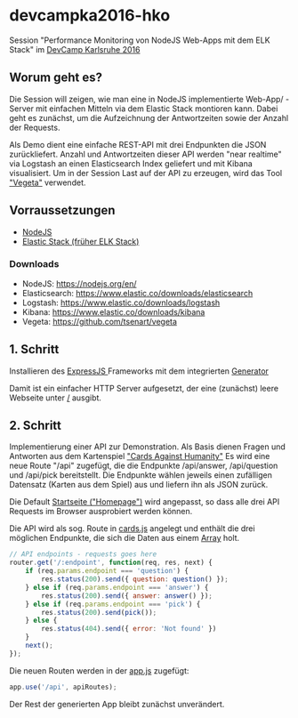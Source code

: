 # devcampka2016-hko


Session "Performance Monitoring von NodeJS Web-Apps mit dem ELK Stack"
im [DevCamp Karlsruhe 2016](http://www.campus-devcamp.de/devcamp-karlsruhe-23-24-09-2016/)

## Worum geht es?

Die Session will zeigen, wie man eine in NodeJS implementierte Web-App/
-Server mit einfachen Mitteln via dem Elastic Stack montioren kann. 
Dabei geht es zunächst, um die Aufzeichnung der Antwortzeiten sowie der 
Anzahl der Requests.

Als Demo dient eine einfache REST-API mit drei Endpunkten die JSON 
zurückliefert. Anzahl und Antwortzeiten dieser API werden "near realtime"
via Logstash an einen Elasticsearch Index geliefert und mit Kibana
visualisiert. Um in der Session Last auf der API zu erzeugen, wird das
Tool ["Vegeta"](https://github.com/tsenart/vegeta) verwendet.

## Vorraussetzungen

* [NodeJS](https://nodejs.org/en/) 
* [Elastic Stack (früher ELK Stack)](https://www.elastic.co/de/webinars/introduction-elk-stack)

### Downloads

* NodeJS: https://nodejs.org/en/ 
* Elasticsearch: https://www.elastic.co/downloads/elasticsearch
* Logstash: https://www.elastic.co/downloads/logstash
* Kibana: https://www.elastic.co/downloads/kibana
* Vegeta: https://github.com/tsenart/vegeta

## 1. Schritt

Installieren des [ExpressJS ](http://expressjs.com/) Frameworks mit dem
integrierten [Generator](http://expressjs.com/en/starter/generator.html)

Damit ist ein einfacher HTTP Server aufgesetzt, der eine (zunächst)
leere Webseite unter [/](http://locahost:3000) ausgibt.

## 2. Schritt

Implementierung einer API zur Demonstration. Als Basis dienen Fragen und
Antworten aus dem Kartenspiel ["Cards Against Humanity"](https://cardsagainsthumanity.com/)
Es wird eine neue Route "/api" zugefügt, die die Endpunkte /api/answer,
/api/question und /api/pick bereitstellt. Die Endpunkte wählen jeweils
einen zufälligen Datensatz (Karten aus dem Spiel) aus und liefern ihn 
als JSON zurück.

Die Default [Startseite ("Homepage")](/views/index.ejs)  wird angepasst, so dass
alle drei API Requests im Browser ausprobiert werden können.

Die API wird als sog. Route in [cards.js](/routes/cards.js) angelegt und
enthält die drei möglichen Endpunkte, die sich die Daten aus einem [Array](/lib/cards.js)
holt.

```javascript
// API endpoints - requests goes here
router.get('/:endpoint', function(req, res, next) {
    if (req.params.endpoint === 'question') {
        res.status(200).send({ question: question() });
    } else if (req.params.endpoint === 'answer') {
        res.status(200).send({ answer: answer() });
    } else if (req.params.endpoint === 'pick') {
        res.status(200).send(pick());
    } else {
        res.status(404).send({ error: 'Not found' })
    }
    next();
});
```

Die neuen Routen werden in der [app.js](/app.js) zugefügt:
```javascript
app.use('/api', apiRoutes); 
```

Der Rest der generierten App bleibt zunächst unverändert.


